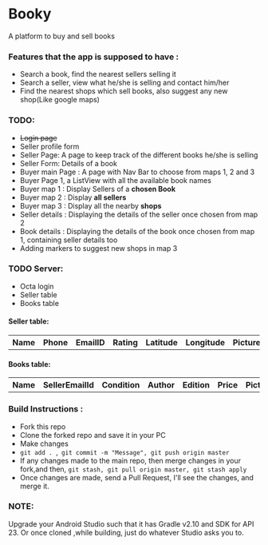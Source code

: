 # Booky
A platform to buy and sell books

<h3>Features that the app is supposed to have :</h3>
<ul>
<li>Search a book, find the nearest sellers selling it</li>
<li>Search a seller, view what he/she is selling and contact him/her</li>
<li>Find the nearest shops which sell books, also suggest any new shop(Like google maps)</li>
</ul>

<h3>TODO:</h3>
<ul>
<li><strike>Login page</strike></li>
<li>Seller profile form</li>
<li>Seller Page: A page to keep track of the different books he/she is selling</li>
<li>Seller Form: Details of a book</li>
<li>Buyer main Page : A page with Nav Bar to choose from maps 1, 2 and 3</li>
<li>Buyer Page 1, a ListView with all the available book names</li>
<li>Buyer map 1 : Display Sellers of a <strong>chosen Book</strong></li>
<li>Buyer map 2 : Display <strong>all sellers</strong></li>
<li>Buyer map 3 : Display all the nearby <strong>shops</strong></li>
<li>Seller details : Displaying the details of the seller once chosen from map 2</li>
<li>Book details : Displaying the details of the book once chosen from map 1, containing seller details too</li>
<li>Adding markers to suggest new shops in map 3</li>
</ul>

<h3>TODO Server:</h3>
<ul>
<li>Octa login</li>
<li>Seller table</li>
<li>Books table</li>
</ul>

<h4>Seller table:</h4>
<table style="width:100%">
  <tr>
    <th>Name</th>
    <th>Phone</th>
    <th>EmailID</th>
    <th>Rating</th>
    <th>Latitude</th>
    <th>Longitude</th>
    <th>Picture</th>
  </tr>
</table>

<h4>Books table:</h4>
<table style="width:100%">
  <tr>
    <th>Name</th>
    <th>SellerEmailId</th>
    <th>Condition</th>
    <th>Author</th>
    <th>Edition</th>
    <th>Price</th>
    <th>Picture</th>
  </tr>
</table>

<h3>Build Instructions :</h3>
<ul>
<li>Fork this repo</li>
<li>Clone the forked repo and save it in your PC</li>
<li>Make changes</li>
<li><code>git add . </code>,<code> git commit -m "Message", git push origin master</code></li>
<li>If any changes made to the main repo, then merge changes in your fork,and then,
<code>git stash, git pull origin master, git stash apply</code></li>
<li>Once changes are made, send a Pull Request, I'll see the changes, and merge it. </li>
</ul>

<h3>NOTE:</h3>
<p>Upgrade your Android Studio such that it has Gradle v2.10 and SDK for API 23. Or once cloned ,while building, just do whatever
Studio asks you to.</p>
